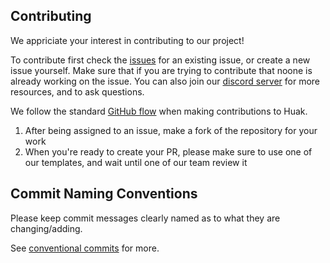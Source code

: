 Contributing
--------------

We appriciate your interest in contributing to our project! 

To contribute first check the [issues](https://github.com/huak-rs/huak/issues) for an existing issue, or create a new issue
yourself. Make sure that if you are trying to contribute that noone is already working on the issue.
You can also join our [discord server](https://discord.gg/KjHdBaBGhm) for more resources, and to ask questions.

We follow the standard [GitHub flow](https://docs.github.com/en/get-started/quickstart/github-flow) when making contributions to Huak.

1. After being assigned to an issue, make a fork of the repository for your work
2. When you're ready to create your PR, please make sure to use one of our templates, and wait until one of our team review it

Commit Naming Conventions
--------------------------
Please keep commit messages clearly named as to what they are changing/adding.

See [conventional commits](https://www.conventionalcommits.org/en/v1.0.0/) for more.


